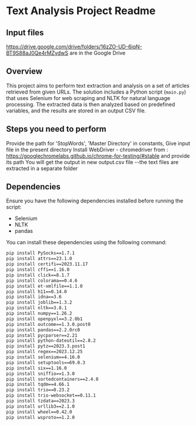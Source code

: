 # Text Analysis Project Readme

## Input files

https://drive.google.com/drive/folders/16zZO-UD-6iqN-BT9S88aJ0Qe4rMZydwS are in the Google Drive

## Overview

This project aims to perform text extraction and analysis on a set of articles retrieved from given URLs. 
The solution includes a Python script (`main.py`) that uses Selenium for web scraping and NLTK for natural language processing. 
The extracted data is then analyzed based on predefined variables, and the results are stored in an output CSV file.


## Steps you need to perform
Provide the path for 'StopWords', 'Master Directory' in constants,
Give input file in the present directory
Install WebDriver - chromedriver from : https://googlechromelabs.github.io/chrome-for-testing/#stable
and provide its path 
You will get the output in new output.csv file
--the text files are extracted in a separate folder

## Dependencies

Ensure you have the following dependencies installed before running the script:

- Selenium
- NLTK
- pandas

You can install these dependencies using the following command:

```bash
pip install PySocks==1.7.1
pip install attrs==23.1.0
pip install certifi==2023.11.17
pip install cffi==1.16.0
pip install click==8.1.7
pip install colorama==0.4.6
pip install et-xmlfile==1.1.0
pip install h11==0.14.0
pip install idna==3.6
pip install joblib==1.3.2
pip install nltk==3.8.1
pip install numpy==1.26.2
pip install openpyxl==3.2.0b1
pip install outcome==1.3.0.post0
pip install pandas==2.2.0rc0
pip install pycparser==2.21
pip install python-dateutil==2.8.2
pip install pytz==2023.3.post1
pip install regex==2023.12.25
pip install selenium==4.16.0
pip install setuptools==69.0.3
pip install six==1.16.0
pip install sniffio==1.3.0
pip install sortedcontainers==2.4.0
pip install tqdm==4.66.1
pip install trio==0.23.2
pip install trio-websocket==0.11.1
pip install tzdata==2023.3
pip install urllib3==2.1.0
pip install wheel==0.42.0
pip install wsproto==1.2.0

